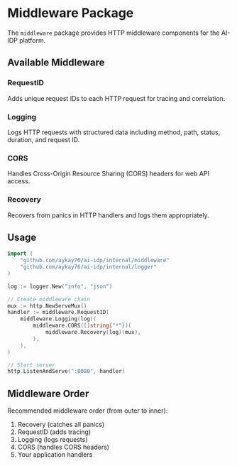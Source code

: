 # Middleware Package

The `middleware` package provides HTTP middleware components for the AI-IDP platform.

## Available Middleware

### RequestID
Adds unique request IDs to each HTTP request for tracing and correlation.

### Logging
Logs HTTP requests with structured data including method, path, status, duration, and request ID.

### CORS
Handles Cross-Origin Resource Sharing (CORS) headers for web API access.

### Recovery
Recovers from panics in HTTP handlers and logs them appropriately.

## Usage

```go
import (
    "github.com/aykay76/ai-idp/internal/middleware"
    "github.com/aykay76/ai-idp/internal/logger"
)

log := logger.New("info", "json")

// Create middleware chain
mux := http.NewServeMux()
handler := middleware.RequestID(
    middleware.Logging(log)(
        middleware.CORS([]string{"*"})(
            middleware.Recovery(log)(mux),
        ),
    ),
)

// Start server
http.ListenAndServe(":8080", handler)
```

## Middleware Order

Recommended middleware order (from outer to inner):
1. Recovery (catches all panics)
2. RequestID (adds tracing)
3. Logging (logs requests)
4. CORS (handles CORS headers)
5. Your application handlers